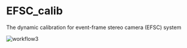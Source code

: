 # EFSC_calib
The dynamic calibration for event-frame stereo camera (EFSC) system


![workflow3](https://github.com/user-attachments/assets/3ea5b475-6743-4dca-a678-172534df21cc)
